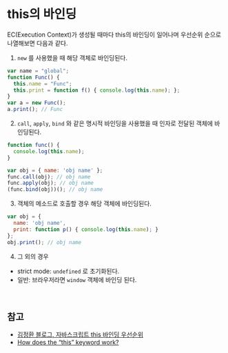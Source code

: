# this의 바인딩

EC(Execution Context)가 생성될 때마다 this의 바인딩이 일어나며 우선순위 순으로 나열해보면 다음과 같다.

1. `new` 를 사용했을 때 해당 객체로 바인딩된다.

```javascript
var name = "global";
function Func() {
  this.name = "Func";
  this.print = function f() { console.log(this.name); };
}
var a = new Func();
a.print(); // Func
```

2. `call`, `apply`, `bind` 와 같은 명시적 바인딩을 사용했을 때 인자로 전달된 객체에 바인딩된다.

```javascript
function func() {
  console.log(this.name);
}

var obj = { name: 'obj name' };
func.call(obj); // obj name
func.apply(obj); // obj name
(func.bind(obj))(); // obj name
```

3. 객체의 메소드로 호출할 경우 해당 객체에 바인딩된다.

```javascript
var obj = {
  name: 'obj name',
  print: function p() { console.log(this.name); }
};
obj.print(); // obj name
```

4. 그 외의 경우

* strict mode: `undefined` 로 초기화된다.
* 일반: 브라우저라면 `window` 객체에 바인딩 된다.

<br>

## 참고

* [김정환 블로그, 자바스크립트 this 바인딩 우선순위](http://jeonghwan-kim.github.io/2017/10/22/js-context-binding.html#암시적-바인딩과-new-바인딩의-우선순위)
* [How does the “this” keyword work?](https://stackoverflow.com/questions/3127429/how-does-the-this-keyword-work)